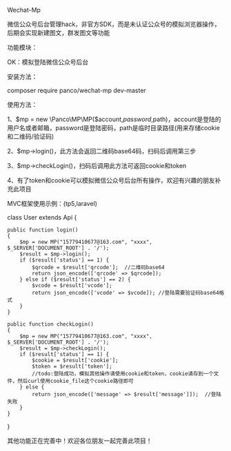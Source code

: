 Wechat-Mp

微信公众号后台管理hack，非官方SDK，而是未认证公众号的模拟浏览器操作，后期会实现新建图文，群发图文等功能

功能模块：

OK：模拟登陆微信公众号后台

安装方法：

composer require panco/wechat-mp dev-master

使用方法：

1、$mp = new \Panco\MP\MP($account,$password,$path)，account是登陆的用户名或者邮箱，password是登陆密码，path是临时目录路径(用来存储cookie和二维码/验证码)

2、$mp->login()，此方法会返回二维码base64码，扫码后调用第三步

3、$mp->checkLogin()，扫码后调用此方法可返回cookie和token

4、有了token和cookie可以模拟微信公众号后台所有操作，欢迎有兴趣的朋友补充此项目


MVC框架使用示例：(tp5,laravel)

class User extends Api
{

    public function login()
    {
        $mp = new MP("15779410677@163.com", "xxxx", $_SERVER['DOCUMENT_ROOT'] . '/');
        $result = $mp->login();
        if ($result['status'] == 1) {
            $qrcode = $result['qrcode'];  //二维码base64
            return json_encode(['qrcode' => $qrcode]);
        } else if ($result['status'] == 2) {
            $vcode = $result['vcode'];
            return json_encode(['vcode' => $vcode]); //登陆需要验证码base64格式
        }
    }

    public function checkLogin()
    {
        $mp = new MP("15779410677@163.com", "xxxx", $_SERVER['DOCUMENT_ROOT'] . '/');
        $result = $mp->checkLogin();
        if ($result['status'] == 1) {
            $cookie = $result['cookie'];
            $token = $result['token'];
            //todo:登陆成功，模拟其他操作请使用cookie和token，cookie请存到一个文件，然后curl使用cookie_file这个cookie路径即可
        } else {
            return json_encode(['message' => $result['message']]);  //登陆失败
        }
    }
}


其他功能正在完善中！欢迎各位朋友一起完善此项目！

